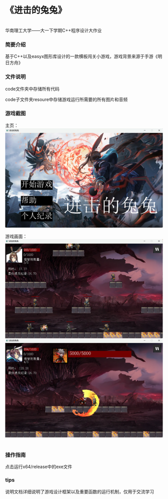 # 《进击的兔兔》
<br>
华南理工大学——大一下学期C++程序设计大作业

### 简要介绍
基于C++以及easyx图形库设计的一款横板闯关小游戏，游戏背景来源于手游《明日方舟》

### 文件说明
code文件夹中存储所有代码

code子文件夹resoure中存储游戏运行所需要的所有图片和音频

### 游戏截图
  主页：  
![主页](markdown/1.png "主页")
  
游戏画面：
![游戏画面](markdown/2.png "游戏画面")
![游戏画面](markdown/3.png "游戏画面")  
<br>
### 操作指南
点击运行x64/release中的exe文件
<br>
### tips
说明文档详细说明了游戏设计框架以及重要函数的运行机制，仅用于交流学习